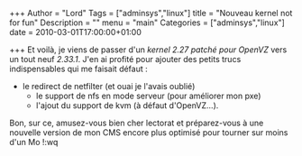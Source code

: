 +++
Author = "Lord"
Tags = ["adminsys","linux"]
title = "Nouveau kernel not for fun"
Description = ""
menu = "main"
Categories = ["adminsys","linux"]
date = 2010-03-01T17:00:00+01:00

+++
Et voilà, je viens de passer d'un *kernel 2.27 patché pour OpenVZ* vers un tout neuf *2.33.1*.
J'en ai profité pour ajouter des petits trucs indispensables qui me faisait défaut : 
  - le redirect de netfilter (et ouai je l'avais oublié)
	- le support de nfs en mode serveur (pour améliorer mon pxe)
	- l'ajout du support de kvm (à défaut d'OpenVZ…).

Bon, sur ce, amusez-vous bien cher lectorat et préparez-vous à une nouvelle version de mon CMS encore plus optimisé pour tourner sur moins d'un Mo !:wq

